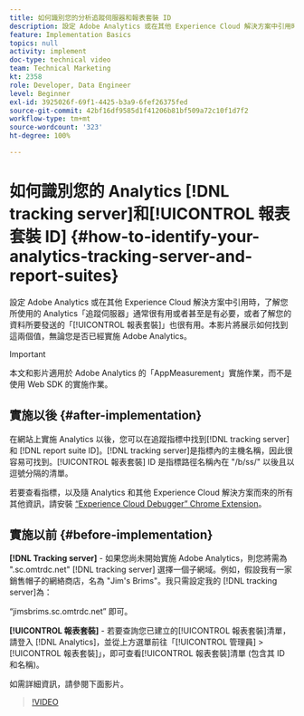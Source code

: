```yaml
---
title: 如何識別您的分析追蹤伺服器和報表套裝 ID
description: 設定 Adobe Analytics 或在其他 Experience Cloud 解決方案中引用時，了解您所使用的 Analytics「追蹤伺服器」通常很有用或者甚至是有必要，或者了解您的資料所要發送的「報表套裝」也很有用。本影片將展示如何找到這兩個值，無論您是否已經實施 Adobe Analytics。
feature: Implementation Basics
topics: null
activity: implement
doc-type: technical video
team: Technical Marketing
kt: 2358
role: Developer, Data Engineer
level: Beginner
exl-id: 3925026f-69f1-4425-b3a9-6fef26375fed
source-git-commit: 42bf16df9585d1f41206b81bf509a72c10f1d7f2
workflow-type: tm+mt
source-wordcount: '323'
ht-degree: 100%

---
```


# 如何識別您的 Analytics [!DNL tracking server]和[!UICONTROL 報表套裝 ID] {#how-to-identify-your-analytics-tracking-server-and-report-suites}

設定 Adobe Analytics 或在其他 Experience Cloud 解決方案中引用時，了解您所使用的 Analytics「追蹤伺服器」通常很有用或者甚至是有必要，或者了解您的資料所要發送的「[!UICONTROL 報表套裝]」也很有用。本影片將展示如何找到這兩個值，無論您是否已經實施 Adobe Analytics。

>[!IMPORTANT]
>
>本文和影片適用於 Adob&#x200B;&#x200B;e Analytics 的「AppMeasurement」實施作業，而不是使用 Web SDK 的實施作業。

## 實施以後 {#after-implementation}

在網站上實施 Analytics 以後，您可以在追蹤指標中找到[!DNL tracking server]和 [!DNL report suite ID]。[!DNL tracking server]是指標內的主機名稱，因此很容易可找到。[!UICONTROL 報表套裝] ID 是指標路徑名稱內在 &quot;/b/ss/&quot; 以後且以逗號分隔的清單。

若要查看指標，以及隨 Analytics 和其他 Experience Cloud 解決方案而來的所有其他資訊，請安裝 [“Experience Cloud Debugger” Chrome Extension](https://chrome.google.com/webstore/detail/adobe-experience-cloud-de/ocdmogmohccmeicdhlhhgepeaijenapj?hl=en)。

## 實施以前 {#before-implementation}

**[!DNL Tracking server]** - 如果您尚未開始實施 Adobe Analytics，則您將需為 &quot;.sc.omtrdc.net&quot; [!DNL tracking server] 選擇一個子網域。例如，假設我有一家銷售帽子的網絡商店，名為 &quot;Jim&#39;s Brims&quot;。我只需設定我的 [!DNL tracking server]為：

“jimsbrims.sc.omtrdc.net” 即可。

**[!UICONTROL 報表套裝]** - 若要查詢您已建立的[!UICONTROL 報表套裝]清單，請登入 [!DNL Analytics]，並從上方選單前往「[!UICONTROL 管理員] > [!UICONTROL 報表套裝]」，即可查看[!UICONTROL 報表套裝]清單 (包含其 ID 和名稱)。

如需詳細資訊，請參閱下面影片。

>[!VIDEO](https://video.tv.adobe.com/v/26061/?quality=12&learn=on)
